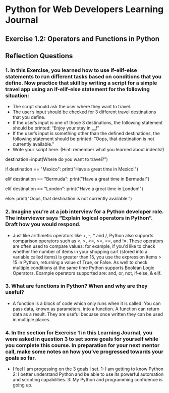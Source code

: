 # Python for Web Developers Learning Journal

## Exercise 1.2: Operators and Functions in Python

## Reflection Questions

### 1. In this Exercise, you learned how to use if-elif-else statements to run different tasks based on conditions that you define. Now practice that skill by writing a script for a simple travel app using an if-elif-else statement for the following situation:

- The script should ask the user where they want to travel.
- The user’s input should be checked for 3 different travel destinations that you define.
- If the user’s input is one of those 3 destinations, the following statement should be printed: “Enjoy your stay in **\_\_**!”
- If the user’s input is something other than the defined destinations, the following statement should be printed: “Oops, that destination is not currently available.”
- Write your script here. (Hint: remember what you learned about indents!)

destination=input(Where do you want to travel?")

if destination == "Mexico":
print("Have a great time in Mexico!")

elif destination == "Bermuda":
print("Have a great time in Bermuda!")

elif destination == "London":
print("Have a great time in London!")

else:
print("Oops, that destination is not currently available.”)

### 2. Imagine you’re at a job interview for a Python developer role. The interviewer says “Explain logical operators in Python”. Draft how you would respond.

- Just like arithmetic operators like +, -, \* and /, Python also supports comparison operators such as <, >, <=, >=, ==, and !=. These operators are often used to compare values: for example, if you'd like to check whether the number of items in your shopping cart (stored into a variable called items) is greater than 15, you use the expression items > 15 in Python, returning a value of True, or False.
  As well to check multiple conditions at the same time Python supports Boolean Logic Operators. Example operators supported are: and, or, not, if-else, & elif.

### 3. What are functions in Python? When and why are they useful?

- A function is a block of code which only runs when it is called. You can pass data, known as parameters, into a function. A function can return data as a result. They are useful becuase once written they can be used in multiple places.

### 4. In the section for Exercise 1 in this Learning Journal, you were asked in question 3 to set some goals for yourself while you complete this course. In preparation for your next mentor call, make some notes on how you’ve progressed towards your goals so far.

- I feel I am progessing on the 3 goals I set.
  1: I am getting to know Python
  2: I better understand Python and be able to use its powerful automation and scripting capabilities.
  3: My Python and programming confidence is going up.
